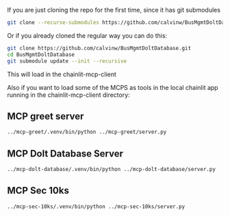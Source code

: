 
If you are just cloning the repo for the first time, since it has git submodules

```bash
git clone --recurse-submodules https://github.com/calvinw/BusMgmtDoltDatabase.git
```

Or if you already cloned the regular way you can do this:

```bash
git clone https://github.com/calvinw/BusMgmtDoltDatabase.git
cd BusMgmtDoltDatabase
git submodule update --init --recursive
```

This will load in the chainlit-mcp-client

Also if you want to load some of the MCPS as tools in the local chainlit app running in the chainlit-mcp-client directory:

## MCP greet server
```bash
../mcp-greet/.venv/bin/python ../mcp-greet/server.py
```

## MCP Dolt Database Server 
```bash
../mcp-dolt-database/.venv/bin/python ../mcp-dolt-database/server.py
```

## MCP Sec 10ks 
```bash
../mcp-sec-10ks/.venv/bin/python ../mcp-sec-10ks/server.py
```
